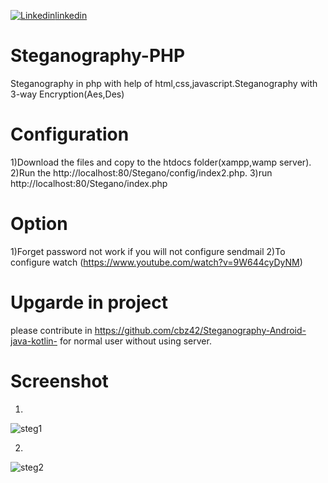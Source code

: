 [![Linkedin](https://user-images.githubusercontent.com/29067160/87753315-f9e07680-c81f-11ea-8cb4-afff97b52811.png)linkedin](https://www.linkedin.com/in/roshan-maurya-214b011b2/)
# Steganography-PHP
Steganography in php with help of html,css,javascript.Steganography with 3-way Encryption(Aes,Des)
# Configuration
1)Download the files and copy to the htdocs folder(xampp,wamp server).
2)Run the http://localhost:80/Stegano/config/index2.php.
3)run http://localhost:80/Stegano/index.php
# Option
1)Forget password not work if you will not configure sendmail
2)To configure watch (https://www.youtube.com/watch?v=9W644cyDyNM)

# Upgarde in project
please contribute in https://github.com/cbz42/Steganography-Android-java-kotlin- for normal user without using server.

# Screenshot
1)
![steg1](https://user-images.githubusercontent.com/29067160/87424940-80b40a00-c5fa-11ea-89ea-abf5258e52ba.PNG)


2)
![steg2](https://user-images.githubusercontent.com/29067160/87425085-af31e500-c5fa-11ea-9bc5-80f9db23c43b.PNG)



